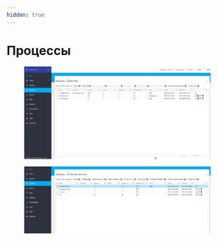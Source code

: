 ```yaml
---
hidden: true
---
```


# Процессы



<figure><img src="../../../.gitbook/assets/image_2025-10-09_13-42-33.png" alt=""><figcaption></figcaption></figure>



<figure><img src="../../../.gitbook/assets/image_2025-10-09_13-45-52.png" alt=""><figcaption></figcaption></figure>
